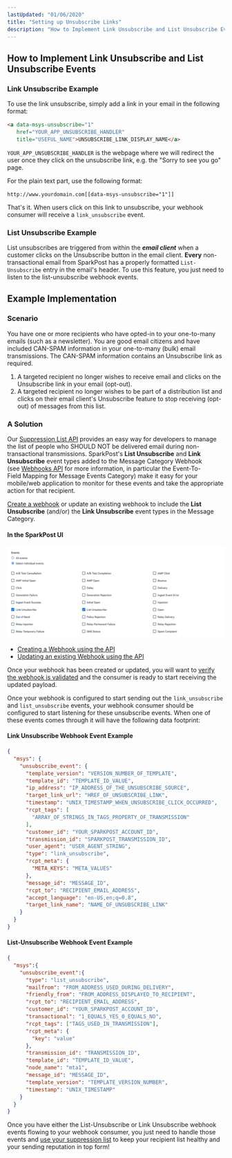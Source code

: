 ```yaml
---
lastUpdated: "01/06/2020"
title: "Setting up Unsubscribe Links"
description: "How to Implement Link Unsubscribe and List Unsubscribe Events Link Unsubscribe Example To use the link unsubscribe simply add a link in your email in the following format a data msys unsubscribe 1 href YOURAPPUNSUBSCRIBEHANDLER title USEFULNAME UNSUBSCRIBELINKDISPLAY NAME a YOURAPPUNSUBSCRIBE HANDLER is the webpage where we will redirect the..."
---
```


## How to Implement Link Unsubscribe and List Unsubscribe Events

### Link Unsubscribe Example

To use the link unsubscribe, simply add a link in your email in the following format:

```html
<a data-msys-unsubscribe="1"
   href="YOUR_APP_UNSUBSCRIBE_HANDLER"
   title="USEFUL_NAME">UNSUBSCRIBE_LINK_DISPLAY_NAME</a>
```

`YOUR_APP_UNSUBSCRIBE_HANDLER` is the webpage where we will redirect the user once they click on the unsubscribe link, e.g. the "Sorry to see you go" page.

For the plain text part, use the following format:

```
http://www.yourdomain.com[[data-msys-unsubscribe="1"]]
```

That's it. When users click on this link to unsubscribe, your webhook consumer will receive a `link_unsubscribe` event.

### List Unsubscribe Example

List unsubscribes are triggered from within the ***email client*** when a customer clicks on the Unsubscribe button in the email client. **Every** non-transactional email from SparkPost has a properly formatted `List-Unsubscribe` entry in the email's header. To use this feature, you just need to listen to the list-unsubscribe webhook events.

## Example Implementation

### Scenario

You have one or more recipients who have opted-in to your one-to-many emails (such as a newsletter). You are good email citizens and have included CAN-SPAM information in your one-to-many (bulk) email transmissions. The CAN-SPAM information contains an Unsubscribe link as required.

1. A targeted recipient no longer wishes to receive email and clicks on the Unsubscribe link in your email (opt-out).
1. A targeted recipient no longer wishes to be part of a distribution list and clicks on their email client's Unsubscribe feature to stop receiving (opt-out) of messages from this list.

### A Solution

Our [Suppression List API](https://www.sparkpost.com/api#/reference/suppression-list "Suppression List API Documentation") provides an easy way for developers to manage the list of people who SHOULD NOT be delivered email during non-transactional transmissions. SparkPost's **List Unsubscribe** and **Link Unsubscribe** event types added to the Message Category Webhook (see [Webhooks API](https://www.sparkpost.com/api#/reference/webhooks) for more information, in particular the Event-To-Field Mapping for Message Events Category) make it easy for your mobile/web application to monitor for these events and take the appropriate action for that recipient.

[Create a webhook](https://www.sparkpost.com/docs/user-guide/defining-webhooks/) or update an existing webhook to include the **List Unsubscribe** (and/or) the **Link Unsubscribe** event types in the Message Category.

#### In the SparkPost UI

![Create a webhook for unsubscribe events](media/setting-up-unsubscribe-links/selected-webhook-events.png)

* [Creating a Webhook using the API](https://developers.sparkpost.com/api/webhooks.html#webhooks-create-post)
* [Updating an existing Webhook using the API](https://developers.sparkpost.com/api/webhooks.html#webhooks-update-and-delete-put)

Once your webhook has been created or updated, you will want to [verify the webhook is validated](https://developers.sparkpost.com/api/webhooks.html#webhooks-validate-post) and the consumer is ready to start receiving the updated payload. 

Once your webhook is configured to start sending out the `link_unsubscribe` and `list_unsubscribe` events, your webhook consumer should be configured to start listening for these unsubscribe events. When one of these events comes through it will have the following data footprint:

#### Link Unsubscribe Webhook Event Example

```json
{
  "msys": {
    "unsubscribe_event": {
      "template_version": "VERSION_NUMBER_OF_TEMPLATE",
      "template_id": "TEMPLATE_ID_VALUE",
      "ip_address": "IP_ADDRESS_OF_THE_UNSUBSCRIBE_SOURCE",
      "target_link_url": "HREF_OF_UNSUBSCRIBE_LINK",
      "timestamp": "UNIX_TIMESTAMP_WHEN_UNSUBSCRIBE_CLICK_OCCURRED",
      "rcpt_tags": [
        "ARRAY_OF_STRINGS_IN_TAGS_PROPERTY_OF_TRANSMISSION"
      ],
      "customer_id": "YOUR_SPARKPOST_ACCOUNT_ID",
      "transmission_id": "SPARKPOST_TRANSMISSION_ID",
      "user_agent": "USER_AGENT_STRING",
      "type": "link_unsubscribe",
      "rcpt_meta": {
        "META_KEYS": "META_VALUES"
      },
      "message_id": "MESSAGE_ID",
      "rcpt_to": "RECIPIENT_EMAIL_ADDRESS",
      "accept_language": "en-US,en;q=0.8",
      "target_link_name": "NAME_OF_UNSUBSCRIBE_LINK"
    }
  }
}
```

#### List-Unsubscribe Webhook Event Example

```json
{
  "msys":{
    "unsubscribe_event":{
      "type": "list_unsubscribe",
      "mailfrom": "FROM_ADDRESS_USED_DURING_DELIVERY",
      "friendly_from": "FROM_ADDRESS_DISPLAYED_TO_RECIPIENT",
      "rcpt_to": "RECIPIENT_EMAIL_ADDRESS",
      "customer_id": "YOUR_SPARKPOST_ACCOUNT_ID",
      "transactional": "1_EQUALS_YES_0_EQUALS_NO",
      "rcpt_tags": ["TAGS_USED_IN_TRANSMISSION"],
      "rcpt_meta": {
        "key": "value"
      },
      "transmission_id": "TRANSMISSION_ID",
      "template_id": "TEMPLATE_ID_VALUE",
      "node_name": "mta1",
      "message_id": "MESSAGE_ID",
      "template_version": "TEMPLATE_VERSION_NUMBER",
      "timestamp": "UNIX_TIMESTAMP"
    }
  }
}
```

Once you have either the List-Unsubscribe or Link Unsubscribe webhook events flowing to your webhook consumer, you just need to handle those events and [use your suppression list](https://www.sparkpost.com/api#/reference/suppression-list) to keep your recipient list healthy and your sending reputation in top form!
